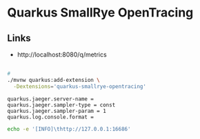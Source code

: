 # Quarkus SmallRye OpenTracing

## Links

- http://localhost:8080/q/metrics

##

```sh
#
./mvnw quarkus:add-extension \
  -Dextensions='quarkus-smallrye-opentracing'
```

```properties
quarkus.jaeger.server-name =
quarkus.jaeger.sampler-type = const
quarkus.jaeger.sampler-param = 1
quarkus.log.console.format =
```

```sh
echo -e '[INFO]\thttp://127.0.0.1:16686'
```
